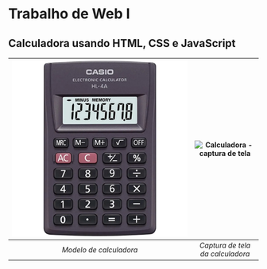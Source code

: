 # Trabalho de Web I

## Calculadora usando HTML, CSS e JavaScript

| ![Calculadora - modelo](/src/img/calc-modelo.webp)| ![Calculadora - captura de tela](/src/img/calc-captura.webp) |
|:--:|:--:|
| *Modelo de calculadora* | *Captura de tela da calculadora* |